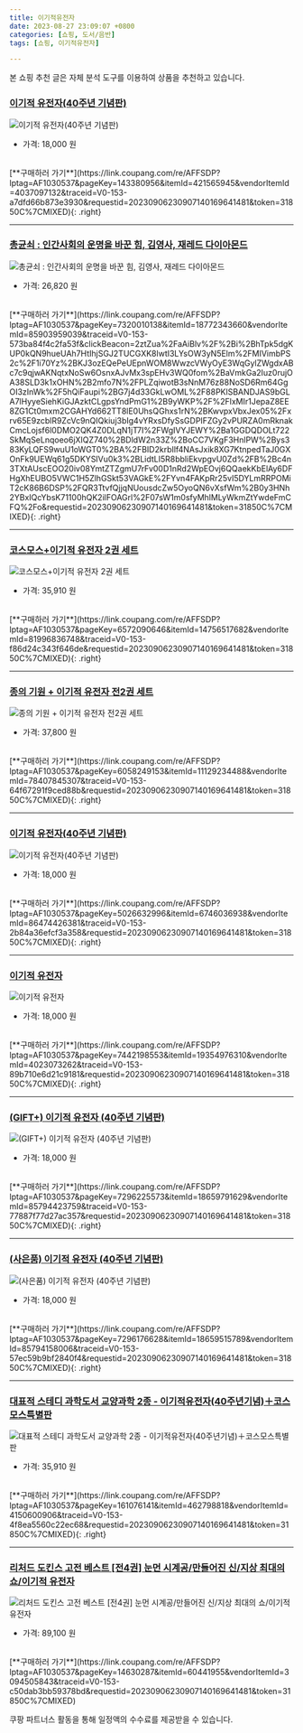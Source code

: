 ```yaml
---
title: 이기적유전자
date: 2023-08-27 23:09:07 +0800
categories: [쇼핑, 도서/음반]
tags: [쇼핑, 이기적유전자]

---
```


본 쇼핑 추천 글은 자체 분석 도구를 이용하여 상품을 추천하고 있습니다.
### [이기적 유전자(40주년 기념판)](https://link.coupang.com/re/AFFSDP?lptag=AF1030537&pageKey=143380956&itemId=421565945&vendorItemId=4037097132&traceid=V0-153-a7dfd66b873e3930&requestid=20230906230907140169641481&token=31850C%7CMIXED)
![이기적 유전자(40주년 기념판)](https://ads-partners.coupang.com/image1/8MBImt65WBnlrv4q8PrpCC-WBXT2AthT0tBUFVZbL8Q9BgCOGtUokDFOpi3v3QuAjWTjXTy2z__ZQK_HNQUnmY46alLbEfCiFlTSdateevBLy6MLT6Fdl-PvGiFpeI1cupRCjST1tMsJJCSB26mU6xoOhtPZjxFDTK_9lynf3wrapl0KhfL96xcYsMWZNPMYKiN5OSvoil58h6LsEYqRqxnt3To7Yt0OGP2SlVph1HCZ3PmiS9g-7N0gwfVE6b9xQeXnDJRlh2csZg9wahrW)
- 가격: 18,000 원
<br>
[**구매하러 가기**](https://link.coupang.com/re/AFFSDP?lptag=AF1030537&pageKey=143380956&itemId=421565945&vendorItemId=4037097132&traceid=V0-153-a7dfd66b873e3930&requestid=20230906230907140169641481&token=31850C%7CMIXED){: .right}
<br>

---

### [총균쇠 : 인간사회의 운명을 바꾼 힘, 김영사, 재레드 다이아몬드](https://link.coupang.com/re/AFFSDP?lptag=AF1030537&pageKey=7320010138&itemId=18772343660&vendorItemId=85903959039&traceid=V0-153-573ba84f4c2fa53f&clickBeacon=2ztZua%2FaAiBlv%2F%2Bi%2BhTpk5dgKUP0kQN9hueUAh7HtIhjSGJ2TUCGXK8lwtI3LYsOW3yN5Elm%2FMIVimbPS2c%2F1i70Yz%2BKJ3ozEQePeUEpnWOM8WwzcVWyOyE3WqGylZWgdxABc7c9qjwAKNqtxNoSw6OsnxAJvMx3spEHv3WQ0fom%2BaVmkGa2Iuz0rujOA38SLD3k1xOHN%2B2mfo7N%2FPLZqiwotB3sNnM76z88NoSD6Rm64GgOI3zInWk%2F5hQiFaupi%2BG7j4d33GkLwOML%2F88PKlSBANDJAS9bGLA7lHyyeSiehKiGJAzktCLgpsYndPmG1%2B9yWKP%2F%2FlxMIr1JepaZ8EE8ZG1Ct0mxm2CGAHYd662TT8lE0UhsQGhxs1rN%2BKwvpxVbxJex05%2Fxrv65E9zcblR9ZcVc9nQIQkiuj3bIg4vYRxsDfySsGDPIFZGy2vPURZA0mRknakCmcLojsf6l0DMO2QK4Z0DLqN1jT7I%2FWgIVYJEWY%2Ba1GGDQDOLt722SkMqSeLnqoeo6jXIQZ740%2BDldW2n33Z%2BoCC7VKgF3HnlPW%2Bys383KyLQFS9wuU1oWGT0%2BA%2FBID2krbIlf4NAsJxik8XG7KtnpedTaJ0GXOnFk9UEWq61g5DKYSIVu0k3%2BLidtLI5R8bbliEkvpgvU0Zd%2FB%2Bc4n3TXtAUscEOO20iv08YmtZTZgmU7rFv00D1nRd2WpEOvj6QQaekKbElAy6DFHgXhEUBO5VWC1H5ZlhGSkt53VAGkE%2FYvn4FAKpRr25vI5DYLmRRPOMiT2cK86B6DSP%2FQR3TtvfQjjqNUousdcZw5OyoQN6vXsfWm%2B0y3HNh2YBxIQcYbsK71100hQK2ilFOAGrl%2F07sW1m0sfyMhlMLyWkmZtYwdeFmCFQ%2Fo&requestid=20230906230907140169641481&token=31850C%7CMIXED)
![총균쇠 : 인간사회의 운명을 바꾼 힘, 김영사, 재레드 다이아몬드](https://ads-partners.coupang.com/image1/X9N4qT-BVR0qA94mX32h3T2LQEKaxnfiNa5JZx5S6XcJR1iu9Mu0u5SaSPgMrULGVaoS20jSEtk7MJyVRIxkCyKZsjZi9KdoMsgW2htz4bPW_lQwcEZhT237aJRBg2cnzs1mAR0CTyslEuUtWAHWwgyd2fvkjEQHGq4ybH6yGuEHVkAqMRNZPUeeHI8d2SW3brDDAv_gyXuaFKH_BCkYBA1uFdqkwLxSiFyxBPZYhPxp16HFlFKeyliMZOK04HO630Fu4erkioTdoZRoRXj0JE0NBes=)
- 가격: 26,820 원
<br>
[**구매하러 가기**](https://link.coupang.com/re/AFFSDP?lptag=AF1030537&pageKey=7320010138&itemId=18772343660&vendorItemId=85903959039&traceid=V0-153-573ba84f4c2fa53f&clickBeacon=2ztZua%2FaAiBlv%2F%2Bi%2BhTpk5dgKUP0kQN9hueUAh7HtIhjSGJ2TUCGXK8lwtI3LYsOW3yN5Elm%2FMIVimbPS2c%2F1i70Yz%2BKJ3ozEQePeUEpnWOM8WwzcVWyOyE3WqGylZWgdxABc7c9qjwAKNqtxNoSw6OsnxAJvMx3spEHv3WQ0fom%2BaVmkGa2Iuz0rujOA38SLD3k1xOHN%2B2mfo7N%2FPLZqiwotB3sNnM76z88NoSD6Rm64GgOI3zInWk%2F5hQiFaupi%2BG7j4d33GkLwOML%2F88PKlSBANDJAS9bGLA7lHyyeSiehKiGJAzktCLgpsYndPmG1%2B9yWKP%2F%2FlxMIr1JepaZ8EE8ZG1Ct0mxm2CGAHYd662TT8lE0UhsQGhxs1rN%2BKwvpxVbxJex05%2Fxrv65E9zcblR9ZcVc9nQIQkiuj3bIg4vYRxsDfySsGDPIFZGy2vPURZA0mRknakCmcLojsf6l0DMO2QK4Z0DLqN1jT7I%2FWgIVYJEWY%2Ba1GGDQDOLt722SkMqSeLnqoeo6jXIQZ740%2BDldW2n33Z%2BoCC7VKgF3HnlPW%2Bys383KyLQFS9wuU1oWGT0%2BA%2FBID2krbIlf4NAsJxik8XG7KtnpedTaJ0GXOnFk9UEWq61g5DKYSIVu0k3%2BLidtLI5R8bbliEkvpgvU0Zd%2FB%2Bc4n3TXtAUscEOO20iv08YmtZTZgmU7rFv00D1nRd2WpEOvj6QQaekKbElAy6DFHgXhEUBO5VWC1H5ZlhGSkt53VAGkE%2FYvn4FAKpRr25vI5DYLmRRPOMiT2cK86B6DSP%2FQR3TtvfQjjqNUousdcZw5OyoQN6vXsfWm%2B0y3HNh2YBxIQcYbsK71100hQK2ilFOAGrl%2F07sW1m0sfyMhlMLyWkmZtYwdeFmCFQ%2Fo&requestid=20230906230907140169641481&token=31850C%7CMIXED){: .right}
<br>

---

### [코스모스+이기적 유전자 2권 세트](https://link.coupang.com/re/AFFSDP?lptag=AF1030537&pageKey=6572090646&itemId=14756517682&vendorItemId=81996836748&traceid=V0-153-f86d24c343f646de&requestid=20230906230907140169641481&token=31850C%7CMIXED)
![코스모스+이기적 유전자 2권 세트](https://ads-partners.coupang.com/image1/FlThFGEi7kFbohNeFpWSw8zOhSHt61LtnFk_0cVOVC-J5C2LLoIptEY7Tj723tOwJ6taiLDMPjgN4j4fTlCQh_2Nca34TfXcAC_cDUzJi1Rb1_KqZtokSBHa6CJS42h-qhjQ13PeL9MIxvU7PQBYKwseXA6R94WuYnO8_c3kp2VkRldSVOvf9cknqxhc1ttnJ1xXtUi4fg6BRRF7QFeJUpo45FtBg2MaQrbmEgQh7Y59u0lp9Gxrh7fRJ_cES4JCUFZdZel9Zwm4t5iI3Dq3W1uHmeB2EwdN6_icf0U4xXlQ)
- 가격: 35,910 원
<br>
[**구매하러 가기**](https://link.coupang.com/re/AFFSDP?lptag=AF1030537&pageKey=6572090646&itemId=14756517682&vendorItemId=81996836748&traceid=V0-153-f86d24c343f646de&requestid=20230906230907140169641481&token=31850C%7CMIXED){: .right}
<br>

---

### [종의 기원 + 이기적 유전자 전2권 세트](https://link.coupang.com/re/AFFSDP?lptag=AF1030537&pageKey=6058249153&itemId=11129234488&vendorItemId=78407845307&traceid=V0-153-64f67291f9ced88b&requestid=20230906230907140169641481&token=31850C%7CMIXED)
![종의 기원 + 이기적 유전자 전2권 세트](https://ads-partners.coupang.com/image1/kwIOF-GsIf8tbnwjkwNfL7gj-9iZicven_HQGRfFEano8OtsK4DywdcGyS7A2_50T935WG81VX6f-ILXyN9BC0GXXdRvoC1800hwyGJm3PqtO9SQrwuUbkCaHYxhLONpC6n4Yf7QZagJCqSU3nkY6xdFYRu6M5LGt0o3MXvuIQvrlCAgW6JWvs1Rk4Y0G22LfKV0RnaGMS8SEMOuYOhfAbjtnlcpqjYu21SEEBwvSyjQtT-6zngktkgpYH5jx5TbXywuIjQBnmU=)
- 가격: 37,800 원
<br>
[**구매하러 가기**](https://link.coupang.com/re/AFFSDP?lptag=AF1030537&pageKey=6058249153&itemId=11129234488&vendorItemId=78407845307&traceid=V0-153-64f67291f9ced88b&requestid=20230906230907140169641481&token=31850C%7CMIXED){: .right}
<br>

---

### [이기적 유전자(40주년 기념판)](https://link.coupang.com/re/AFFSDP?lptag=AF1030537&pageKey=5026632996&itemId=6746036938&vendorItemId=86474426381&traceid=V0-153-2b84a36efcf3a358&requestid=20230906230907140169641481&token=31850C%7CMIXED)
![이기적 유전자(40주년 기념판)](https://ads-partners.coupang.com/image1/1kOwRqEpNV4dI8uh1tkmfaG0uraMpOhdQLSNa_x7WEUgMTK9eDiGAYFICWgdDF4edvazv44Y3t2Iux314Wykm2p90IcDXIvNsbkh_9J2ast12RixqNjXTViHmX6YAsKebEhOgZ7XQ2jX76HTNQ_Tk32-rzsK6ZQB-FNgTr994dwq8QanYjy_figuAjpGmW7imoJkuiDKUKxpmr0zbWDi_9ftAmevuAts-xEVbjGfU3bLTznFjwGF1x7UAEPaBLCj4hKv9UKOAObc3vtF6n_KA611PMNO8fvFnBmqzGR_UQ==)
- 가격: 18,000 원
<br>
[**구매하러 가기**](https://link.coupang.com/re/AFFSDP?lptag=AF1030537&pageKey=5026632996&itemId=6746036938&vendorItemId=86474426381&traceid=V0-153-2b84a36efcf3a358&requestid=20230906230907140169641481&token=31850C%7CMIXED){: .right}
<br>

---

### [이기적 유전자](https://link.coupang.com/re/AFFSDP?lptag=AF1030537&pageKey=7442198553&itemId=19354976310&vendorItemId=4023073262&traceid=V0-153-89b710e6d21c9181&requestid=20230906230907140169641481&token=31850C%7CMIXED)
![이기적 유전자](https://ads-partners.coupang.com/image1/i3q7-iu9SmBQ5sr_i4aV-VuOkwZj-e1WJTxcCg2xIfFbidEewi4YG3_L9GQFShmeBMNX8YDztEAf2Xl2pbgBu39DTpgRTQPFuJveWGSZ0BVQzjha8B3VNV-njLCBs2Y2HFFQfic9IZ3m0zTuGxOk1uy_Kjr3cesMypF0egg2tdMky32Cklhn4sDtHX27gRHiA74MZnXvxfMl3RxqIBWUkbMwg2a1_-EF-bzrIV3NaKNAaLXfVYEwA4QEURYUEI8Mpqj0Iw-exWbs-0tlWC2nU9pyOcYAlWZxN_5ZS-7e)
- 가격: 18,000 원
<br>
[**구매하러 가기**](https://link.coupang.com/re/AFFSDP?lptag=AF1030537&pageKey=7442198553&itemId=19354976310&vendorItemId=4023073262&traceid=V0-153-89b710e6d21c9181&requestid=20230906230907140169641481&token=31850C%7CMIXED){: .right}
<br>

---

### [(GIFT+) 이기적 유전자 (40주년 기념판)](https://link.coupang.com/re/AFFSDP?lptag=AF1030537&pageKey=7296225573&itemId=18659791629&vendorItemId=85794423759&traceid=V0-153-77887f77d27ac357&requestid=20230906230907140169641481&token=31850C%7CMIXED)
![(GIFT+) 이기적 유전자 (40주년 기념판)](https://ads-partners.coupang.com/image1/gmK-uWuk-vYdSYZ1guUyjs6K2_pgutspDSNwurWUHhuvlOZQ21I1hXDP4GURHMnZepeZEZ8bziRtJNv3DJau9pC6FK54EjKna8L8ch9-GQHtXhJD-qLxghyO_k0SpWPsovQL1gq3TmKVXc51K8W8DP0j6zadzd1owgKqfa9N1kviJwO6Mib8FCqvfubx3VmoW5QH_xgCtVLZxiIhq7VPFg926CYj-hkA9TbMlXDtJiIQT2gHt9mmll6N87P5Po79GAHCgUNT4Bf2Ac4CnRoLEDvzQHY57W5jw4vA0yqCj1s=)
- 가격: 18,000 원
<br>
[**구매하러 가기**](https://link.coupang.com/re/AFFSDP?lptag=AF1030537&pageKey=7296225573&itemId=18659791629&vendorItemId=85794423759&traceid=V0-153-77887f77d27ac357&requestid=20230906230907140169641481&token=31850C%7CMIXED){: .right}
<br>

---

### [(사은품) 이기적 유전자 (40주년 기념판)](https://link.coupang.com/re/AFFSDP?lptag=AF1030537&pageKey=7296176628&itemId=18659515789&vendorItemId=85794158006&traceid=V0-153-57ec59b9bf2840f4&requestid=20230906230907140169641481&token=31850C%7CMIXED)
![(사은품) 이기적 유전자 (40주년 기념판)](https://ads-partners.coupang.com/image1/ZWvTN2Y9b4EiusdRZQjjvNgzBPDi7IgdJGDDvjZsxI6TVPXk_0k-0eSpVNps8UimdY4_oLLkc892VRNdAMV4pP2qyVfmI8XlYR1O1Fr1H2cj9tQo2AquKi6chsab_z8M0_Clietp7ImCg-LWe_bV4nb0jJqK3BsvyuhNxvxPYfcb3bNn_H6HJYWNIllwQhmaw9aeYVsYkJ4XjBd-6Udj2NShEZB_xHKkEe9KPGvtWCVvqtc65O8-KVq0UPvcP7vifqlICENH7_KCrzwSiQxRm79Ur0nJEC3ln-tPk4_aEjY=)
- 가격: 18,000 원
<br>
[**구매하러 가기**](https://link.coupang.com/re/AFFSDP?lptag=AF1030537&pageKey=7296176628&itemId=18659515789&vendorItemId=85794158006&traceid=V0-153-57ec59b9bf2840f4&requestid=20230906230907140169641481&token=31850C%7CMIXED){: .right}
<br>

---

### [대표적 스테디 과학도서 교양과학 2종 - 이기적유전자(40주년기념)＋코스모스특별판](https://link.coupang.com/re/AFFSDP?lptag=AF1030537&pageKey=161076141&itemId=462798818&vendorItemId=4150600906&traceid=V0-153-4f8ea5560c22ec68&requestid=20230906230907140169641481&token=31850C%7CMIXED)
![대표적 스테디 과학도서 교양과학 2종 - 이기적유전자(40주년기념)＋코스모스특별판](https://ads-partners.coupang.com/image1/1in16vYZosUdZq2S1jUcZiSKHj-QhcTDLCQw06lfZK5jI-NoKnJ7Ux57zYswFRFjOOdgDoSdWMpP11LHHBW1XTCCSfIjyOOXT3MrXny3MM7MtLXlUeaPGCcdkApt9TvN6ZAKjCHWpRuuSeObPnP8kw7U3GaaqvbJN3CA2-FZ10KeHaaEKnT4wIf81Tc-JXsb4S783OsoFxM9FbD5PnarfSkOJPPnu8c1ltT7p0Qe9DkfuIgsIAy7NnxvXiyO6Qdh0GLmCvrGuN-YlVZRRmuFZ-ElTv1veGkavQ==)
- 가격: 35,910 원
<br>
[**구매하러 가기**](https://link.coupang.com/re/AFFSDP?lptag=AF1030537&pageKey=161076141&itemId=462798818&vendorItemId=4150600906&traceid=V0-153-4f8ea5560c22ec68&requestid=20230906230907140169641481&token=31850C%7CMIXED){: .right}
<br>

---

### [리처드 도킨스 고전 베스트 [전4권]  눈먼 시계공/만들어진 신/지상 최대의 쇼/이기적 유전자](https://link.coupang.com/re/AFFSDP?lptag=AF1030537&pageKey=14630287&itemId=60441955&vendorItemId=3094505843&traceid=V0-153-c50dab3bb59378bd&requestid=20230906230907140169641481&token=31850C%7CMIXED)
![리처드 도킨스 고전 베스트 [전4권]  눈먼 시계공/만들어진 신/지상 최대의 쇼/이기적 유전자](https://ads-partners.coupang.com/image1/xAmDg3HmyAoSJNuLxHO2MK8lF-_yGhHvMA0UFxvxkZwnM6hAJ40SZhps5as0_MXulUg6Q8c6UzSPz8760h6yFpQF5ID7uI_ErvKtdcPisKqs3de0hmlDEdUjxLyVxYOtfQ-Ulv0484ldkq8zRTZVyXIEGZNYvRSdAGTA_vmhJHrp3-2KQd5YlUIpCY3Xa_xopRe8p5aywp3NGAC90fJ9pprbzOgshzpn8l7DBk3bEulHJHcmtq8dV-b_Y040DX9KZbMZMKk3PYx-DisPn3q-PmeqRjTipZqGdg==)
- 가격: 89,100 원
<br>
[**구매하러 가기**](https://link.coupang.com/re/AFFSDP?lptag=AF1030537&pageKey=14630287&itemId=60441955&vendorItemId=3094505843&traceid=V0-153-c50dab3bb59378bd&requestid=20230906230907140169641481&token=31850C%7CMIXED)


쿠팡 파트너스 활동을 통해 일정액의 수수료를 제공받을 수 있습니다.
